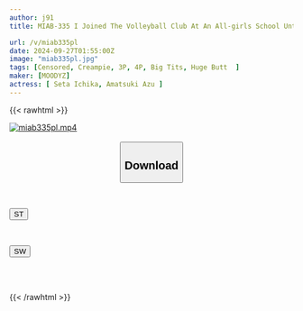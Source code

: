 ```yaml
---
author: j91
title: MIAB-335 I Joined The Volleyball Club At An All-girls School Until Last Year, And I Was The Only Guy There!? The Two Captains Were Frustrated With The Hard Practice And Responsibilities, And In The Name Of Education, They Pressed Me In A Sweaty Double Body Press And Squeezed Out All My Sperm. Seta Ichika, Amatsuki Azu

url: /v/miab335pl
date: 2024-09-27T01:55:00Z
image: "miab335pl.jpg"
tags: [Censored, Creampie, 3P, 4P, Big Tits, Huge Butt	]
maker: [MOODYZ]
actress: [ Seta Ichika, Amatsuki Azu ]
---
```



{{< rawhtml >}}

<div class="video" data-videoid="DWBgmgMx1QskXaM">
    <a href="javascript:;">
        <img src="/v/miab335pl/miab335pl.jpg" width="WIDTH" height="HEIGHT" alt="miab335pl.mp4" loading="lazy">
    </a>
</div>

<script type="text/javascript" src="https://j91.asia/asset/on-demand-st.js"></script>

<br>
  <link rel="stylesheet" href="https://j91.asia/asset/bs5.css">
  
  <center>
  <button class="btn btn-primary" type="button" data-bs-toggle="collapse" data-bs-target=".multi-collapse" aria-expanded="false" aria-controls="multiCollapseExample1 multiCollapseExample2"><h2>Download</h2></button></center>
</p>
<div class="row">
  <div class="col">
    <div class="collapse multi-collapse" id="multiCollapseExample1">
      <div class="card card-body">
	      	      <br>
<div class="buttons">  
<p><a href="/v/miab335pl/st.html" target="_blank"><button class="btn-hover color-3"><i class="fa fa-download"></i> ST</button></a></p></div>
    </div>
  </div>
</div>
  <div class="col">
    <div class="collapse multi-collapse" id="multiCollapseExample2">
      <div class="card card-body">
	      <br>
<div class="buttons">
<p><a href="/v/miab335pl/sw.html" target="_blank"><button class="btn-hover color-2"><i class="fa fa-download"></i> SW</button></a></p></div>
<br><br>
      </div>
    </div>
  </div>
</div>

{{< /rawhtml >}}
